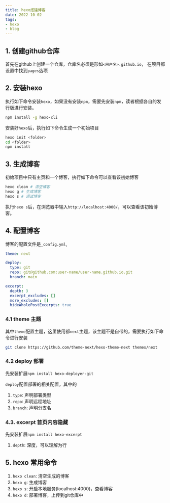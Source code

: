 ```yaml
---
title: hexo搭建博客
date: 2022-10-02
tags: 
- hexo
- blog
---
```


## 1. 创建github仓库

首先在github上创建一个仓库，仓库名必须是形如`<用户名>.github.io`，
在项目都设置中找到`pages`选项

## 2. 安装hexo

执行如下命令安装`hexo`，如果没有安装`npm`，需要先安装`npm`，读者根据各自的发行版进行安装。

```bash
npm install -g hexo-cli
```

安装好`hexo`后，执行如下命令生成一个初始项目

```bash
hexo init <folder>
cd <folder>
npm install
```

## 3. 生成博客

初始项目中只有主页和一个博客，执行如下命令可以查看该初始博客

```bash
hexo clean # 清空博客
hexo g # 生成博客
hexo s # 调试博客
```

执行`hexo s`后，在浏览器中输入`http://localhost:4000/`，可以查看该初始博客。

## 4. 配置博客

博客的配置文件是`_config.yml`,

```yaml
theme: next

deploy:
  type: git
  repo: git@github.com:user-name/user-name.github.io.git
  branch: main

excerpt:
  depth: 3
  excerpt_excludes: []
  more_excludes: []
  hideWholePostExcerpts: true
```

### 4.1 theme 主题

其中`theme`配置主题，这里使用都`next`主题，该主题不是自带的，需要执行如下命令进行安装

```bash
git clone https://github.com/theme-next/hexo-theme-next themes/next
```

### 4.2 deploy 部署

先安装扩展`npm install hexo-deployer-git`

`deploy`配置部署的相关配置，其中的

1. `type`: 声明部署类型
2. `repo`: 声明远程地址
3. `branch`: 声明分支名

### 4.3. excerpt 首页内容隐藏

先安装扩展`npm install hexo-excerpt`

1. `depth`: 深度，可以理解为行

## 5. hexo 常用命令

1. `hexo clean`: 清空生成的博客
2. `hexo g`: 生成博客
3. `hexo s`: 开启本地服务(localhost:4000)，查看博客
4. `hexo d`: 部署博客，上传到git仓库中
